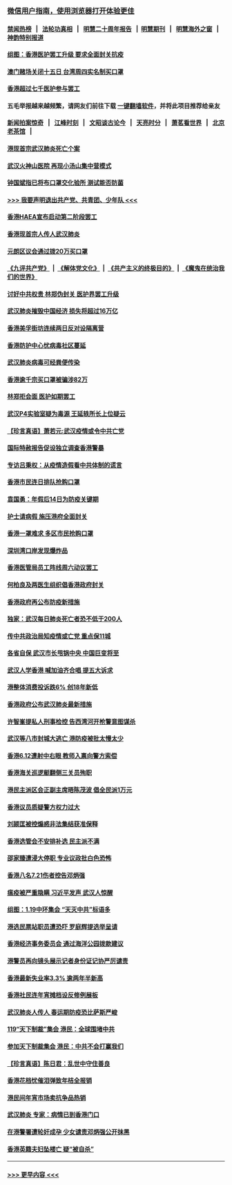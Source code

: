 ### [微信用户指南，使用浏览器打开体验更佳](https://github.com/gfw-breaker/banned-news1/blob/master/indexes/wechat-guide.md?t=0)
#### [禁闻热榜](热点新闻.md?t=0)  &nbsp;&nbsp;|&nbsp;&nbsp; [法轮功真相](https://github.com/gfw-breaker/truth/blob/master/README.md?t=0) &nbsp;&nbsp;|&nbsp;&nbsp; [明慧二十周年报告](https://github.com/gfw-breaker/mh-reports/blob/master/README.md?t=0) &nbsp;&nbsp;|&nbsp;&nbsp;[明慧期刊](https://github.com/gfw-breaker/mh-qikan) &nbsp;&nbsp;|&nbsp;&nbsp; [明慧海外之窗](https://github.com/gfw-breaker/mh-news/blob/master/README.md?t=0) &nbsp;&nbsp;|&nbsp;&nbsp; [神韵特别报道](https://github.com/gfw-breaker/mh-news/blob/master/shenyun.md?t=0)
#### [组图：香港医护罢工升级 要求全面封关抗疫](../pages/nsc415/n11844107.md?t=02051433) 
#### [澳门赌场关闭十五日 台湾周四实名制买口罩](../pages/nsc415/n11845083.md?t=02051433) 
#### [香港超过七千医护参与罢工](../pages/nsc415/n11845051.md?t=02051433) 
#### 五毛举报越来越频繁，请网友们前往下载 [一键翻墙软件](https://github.com/gfw-breaker/ssr-accounts)，并将此项目推荐给亲友
#### [新闻拍案惊奇](https://github.com/gfw-breaker/banned-news1/blob/master/pages/link4.md) &nbsp;&nbsp;|&nbsp;&nbsp; [江峰时刻](https://github.com/gfw-breaker/banned-news1/blob/master/pages/link4.md) &nbsp;&nbsp;|&nbsp;&nbsp; [文昭谈古论今](https://github.com/gfw-breaker/banned-news1/blob/master/pages/link4.md) &nbsp;&nbsp;|&nbsp;&nbsp; [天亮时分](https://github.com/gfw-breaker/banned-news1/blob/master/pages/link4.md) &nbsp;&nbsp;|&nbsp;&nbsp; [萧茗看世界](https://github.com/gfw-breaker/banned-news1/blob/master/pages/link4.md) &nbsp;&nbsp;|&nbsp;&nbsp; [北京老茶馆](https://github.com/gfw-breaker/banned-news1/blob/master/pages/link4.md) &nbsp;&nbsp;|&nbsp;&nbsp; 
#### [港现首宗武汉肺炎死亡个案](../pages/nsc415/n11844998.md?t=02051433) 
#### [武汉火神山医院 再现小汤山集中营模式](../pages/nsc415/n11844763.md?t=02051433) 
#### [钟国斌指已将布口罩交化验所 测试能否防菌](../pages/nsc415/n11842783.md?t=02051433) 
#### [>>> 我要声明退出共产党、共青团、少年队 <<<](https://github.com/begood0513/goodnews/blob/master/quit/letter.md) 
#### [香港HAEA宣布启动第二阶段罢工](../pages/nsc415/n11842723.md?t=02051433) 
#### [香港现首宗人传人武汉肺炎](../pages/nsc415/n11842766.md?t=02051433) 
#### [元朗区议会通过拨20万买口罩](../pages/nsc415/n11842754.md?t=02051433) 
#### [《九评共产党》](https://github.com/begood0513/9ping.md/blob/master/README.md) &nbsp;|&nbsp; [《解体党文化》](../../../../jtdwh.md/blob/master/README.md)  &nbsp;|&nbsp; [《共产主义的终极目的》](../../../../gczydzjmd.md/blob/master/README.md) &nbsp;|&nbsp; [《魔鬼在统治我们的世界》](../../../../mgztzwmdsj.md/blob/master/README.md) 
#### [讨好中共权贵 林郑伪封关 医护界罢工升级](../pages/nsc415/n11842359.md?t=02051433) 
#### [武汉肺炎摧毁中国经济 损失将超过16万亿](../pages/nsc415/n11839723.md?t=02051433) 
#### [香港美孚街坊连续两日反对设隔离营](../pages/nsc415/n11839962.md?t=02051433) 
#### [香港防护中心忧病毒社区蔓延](../pages/nsc415/n11839933.md?t=02051433) 
#### [武汉肺炎病毒可经粪便传染](../pages/nsc415/n11839939.md?t=02051433) 
#### [香港逾千宗买口罩被骗涉82万](../pages/nsc415/n11839914.md?t=02051433) 
#### [林郑拒会面 医护如期罢工](../pages/nsc415/n11839892.md?t=02051433) 
#### [武汉P4实验室疑为毒源 王延轶所长上位疑云](../pages/nsc415/n11835543.md?t=02051433) 
#### [【珍言真语】萧若元:武汉疫情或令中共亡党](../pages/nsc415/n11829394.md?t=02051433) 
#### [国际特赦报告促设独立调查香港警暴](../pages/nsc415/n11833845.md?t=02051433) 
#### [专访吕秉权：从疫情造假看中共体制的谎言](../pages/nsc415/n11833813.md?t=02051433) 
#### [香港市民连日排队抢购口罩](../pages/nsc415/n11833794.md?t=02051433) 
#### [袁国勇：年假后14日为防疫关键期](../pages/nsc415/n11831088.md?t=02051433) 
#### [护士请病假 施压港府全面封关](../pages/nsc415/n11831030.md?t=02051433) 
#### [香港一罩难求 多区市民抢购口罩](../pages/nsc415/n11831002.md?t=02051433) 
#### [深圳湾口岸发现爆炸品](../pages/nsc415/n11828802.md?t=02051433) 
#### [香港医管局员工阵线周六动议罢工](../pages/nsc415/n11828762.md?t=02051433) 
#### [何柏良及两医生组织倡香港政府封关](../pages/nsc415/n11828749.md?t=02051433) 
#### [香港政府再公布防疫新措施](../pages/nsc415/n11828716.md?t=02051433) 
#### [独家：武汉每日肺炎死亡者恐不低于200人](../pages/nsc415/n11828240.md?t=02051433) 
#### [传中共政治局知疫情或亡党 重点保11城](../pages/nsc415/n11828145.md?t=02051433) 
#### [各省自保 武汉市长甩锅中央 中国巨变将至](../pages/nsc415/n11828021.md?t=02051433) 
#### [武汉人学香港 喊加油齐合唱 提五大诉求](../pages/nsc415/n11827046.md?t=02051433) 
#### [港整体消费投诉跌6% 创18年新低](../pages/nsc415/n11817280.md?t=02051433) 
#### [香港政府公布武汉肺炎最新措施](../pages/nsc415/n11817152.md?t=02051433) 
#### [许智峯提私人刑事检控 告西湾河开枪警意图谋杀](../pages/nsc415/n11817132.md?t=02051433) 
#### [武汉等八市封城大逃亡 港防疫被批太慢太少](../pages/nsc415/n11817058.md?t=02051433) 
#### [香港6.12遭射中右眼 教师入禀向警方索偿](../pages/nsc415/n11814678.md?t=02051433) 
#### [香港海关巡逻艇翻侧三关员殉职](../pages/nsc415/n11814604.md?t=02051433) 
#### [港民主派区会正副主席晤陈茂波 倡全民派1万元](../pages/nsc415/n11814582.md?t=02051433) 
#### [香港议员质疑警方权力过大](../pages/nsc415/n11814560.md?t=02051433) 
#### [刘颕匡被控煽惑非法集结获准保释](../pages/nsc415/n11811727.md?t=02051433) 
#### [香港选管会不安排补选 民主派不满](../pages/nsc415/n11811691.md?t=02051433) 
#### [邵家臻遭浸大停职 专业议政批白色恐怖](../pages/nsc415/n11811670.md?t=02051433) 
#### [香港八名7.21伤者控告邓炳强](../pages/nsc415/n11811623.md?t=02051433) 
#### [瘟疫被严重隐瞒 习近平发声 武汉人惊醒](../pages/nsc415/n11811186.md?t=02051433) 
#### [组图：1.19中环集会 “天灭中共”标语多](../pages/nsc415/n11809514.md?t=02051433) 
#### [港选民票站职员遭恐吓 罗庭辉提选举呈请](../pages/nsc415/n11808914.md?t=02051433) 
#### [香港经济事务委员会 通过海洋公园拨款建议](../pages/nsc415/n11808906.md?t=02051433) 
#### [港警员再向镜头展示记者身份证记协严厉谴责](../pages/nsc415/n11808888.md?t=02051433) 
#### [香港最新失业率3.3% 逾两年半新高](../pages/nsc415/n11808887.md?t=02051433) 
#### [香港社民连年宵摊档设反修例展板](../pages/nsc415/n11808857.md?t=02051433) 
#### [武汉肺炎人传人 春运期防疫恐比萨斯严峻](../pages/nsc415/n11808739.md?t=02051433) 
#### [119“天下制裁”集会 港民：全球围堵中共](../pages/nsc415/n11806318.md?t=02051433) 
#### [参加天下制裁集会 港民：中共不会打赢我们](../pages/nsc415/n11806596.md?t=02051433) 
#### [【珍言真语】陈日君：乱世中守住善良](../pages/nsc415/n11806247.md?t=02051433) 
#### [香港花档忧催泪弹致年桔全报销](../pages/nsc415/n11806130.md?t=02051433) 
#### [港民间年宵市场卖抗争品热销](../pages/nsc415/n11806073.md?t=02051433) 
#### [武汉肺炎 专家：病情已到香港门口](../pages/nsc415/n11806020.md?t=02051433) 
#### [在港警署遭轮奸成孕 少女谴责邓炳强公开抹黑](../pages/nsc415/n11805981.md?t=02051433) 
#### [香港英籍夫妇坠楼亡 疑“被自杀”](../pages/nsc415/n11805937.md?t=02051433) 

----
#### [ >>> 更早内容 <<< ](../indexes/nsc415-earlier.md)
